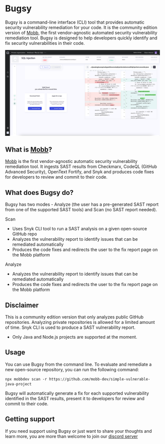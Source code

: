 # Bugsy

Bugsy is a command-line interface (CLI) tool that provides automatic security vulnerability remediation for your code. It is the community edition version of [Mobb](https://www.mobb.ai), the first vendor-agnostic automated security vulnerability remediation tool. Bugsy is designed to help developers quickly identify and fix security vulnerabilities in their code.

<img width="1888" alt="Bugsy" src="./img/bugsy.png">

## What is [Mobb](https://www.mobb.ai)?

[Mobb](https://www.mobb.ai) is the first vendor-agnostic automatic security vulnerability remediation tool. It ingests SAST results from Checkmarx, CodeQL (GitHub Advanced Security), OpenText Fortify, and Snyk and produces code fixes for developers to review and commit to their code.

## What does Bugsy do?

Bugsy has two modes - Analyze (the user has a pre-generated SAST report from one of the supported SAST tools) and Scan (no SAST report needed).

Scan

- Uses Snyk CLI tool to run a SAST analysis on a given open-source GitHub repo
- Analyzes the vulnerability report to identify issues that can be remediated automatically
- Produces the code fixes and redirects the user to the fix report page on the Mobb platform

Analyze

- Analyzes the vulnerability report to identify issues that can be remediated automatically
- Produces the code fixes and redirects the user to the fix report page on the Mobb platform

## Disclaimer

This is a community edition version that only analyzes public GitHub repositories. Analyzing private repositories is allowed for a limited amount of time.
Snyk CLI is used to produce a SAST vulnerability report.

- Only Java and Node.js projects are supported at the moment.

## Usage

You can use Bugsy from the command line. To evaluate and remediate a new open-source repository, you can run the following command:

```shell
npx mobbdev scan -r https://github.com/mobb-dev/simple-vulnerable-java-project
```

Bugsy will automatically generate a fix for each supported vulnerability identified in the SAST results, present it to developers for review and commit to their code.

## Getting support

If you need support using Bugsy or just want to share your thoughts and learn more, you are more than welcome to join our [discord server](https://bit.ly/Mobb-discord)
